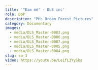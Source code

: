 ```yaml
---
title: '"Đam mê" - DLS inc'
role: DoP
description: "PH: Dream Forest Pictures"
category: Documentary
images:
  - media/DLS_Master-0003.png
  - media/DLS_Master-0006.png
  - media/DLS_Master-0007.png
  - media/DLS_Master-0005.png
  - media/DLS_Master-0004.png
slug: so-1
video: https://youtu.be/Le1fL3YySks
---
```

